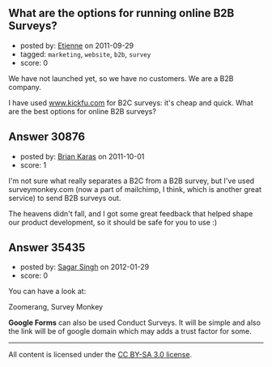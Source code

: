 ## What are the options for running online B2B Surveys?

- posted by: [Etienne](https://stackexchange.com/users/-1/13581-etienne) on 2011-09-29
- tagged: `marketing`, `website`, `b2b`, `survey`
- score: 0

We have not launched yet, so we have no customers. We are a B2B company. 

I have used www.kickfu.com for B2C surveys: it's cheap and quick. What are the best options for online B2B surveys?


## Answer 30876

- posted by: [Brian Karas](https://stackexchange.com/users/-1/8465-brian-karas) on 2011-10-01
- score: 1

I'm not sure what really separates a B2C from a B2B survey, but I've used surveymonkey.com (now a part of mailchimp, I think, which is another great service) to send B2B surveys out.

The heavens didn't fall, and I got some great feedback that helped shape our product development, so it should be safe for you to use :)




## Answer 35435

- posted by: [Sagar Singh](https://stackexchange.com/users/-1/16043-sagar-singh) on 2012-01-29
- score: 0

You can have a look at:

Zoomerang, Survey Monkey

**Google Forms** can also be used Conduct Surveys. It will be simple and also the link will be of google domain which may adds a trust factor for some.




---

All content is licensed under the [CC BY-SA 3.0 license](https://creativecommons.org/licenses/by-sa/3.0/).
